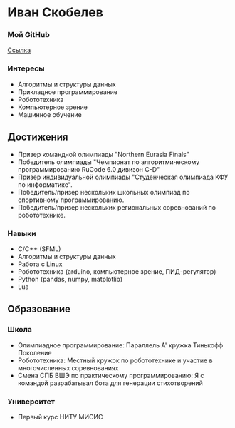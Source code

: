 # Иван Скобелев

### Мой GitHub
[Ссылка](https://github.com/veleboks)

### Интересы

* Алгоритмы и структуры данных
* Прикладное программирование
* Робототехника
* Компьютерное зрение
* Машинное обучение

## Достижения

* Призер командной олимпиады "Northern Eurasia Finals"
* Победитель олимпиады "Чемпионат по алгоритмическому программированию RuCode 6.0 дивизон C-D"
* Призер индивидуальной олимпиады "Студенческая олимпиада КФУ по информатике".
* Победитель/призер нескольких школьных олимпиад по спортивному программированию.
* Победитель/призер нескольких региональных соревнований по робототехнике.

### Навыки

* C/C++ (SFML)
* Алгоритмы и структуры данных
* Работа с Linux
* Робототехника (arduino, компьютерное зрение, ПИД-регулятор)
* Python (pandas, numpy, matplotlib)
* Lua

## Образование

### Школа

* Олимпиадное программирование:
    Параллель A' кружка Тинькофф Поколение
* Робототехника:
    Местный кружок по робототехнике и участие в многочисленных соревнованиях
* Смена СПБ ВШЭ по практическому программированию:
    Я с командой разрабатывал бота для генерации стихотворений

### Университет

* Первый курс НИТУ МИСИС

